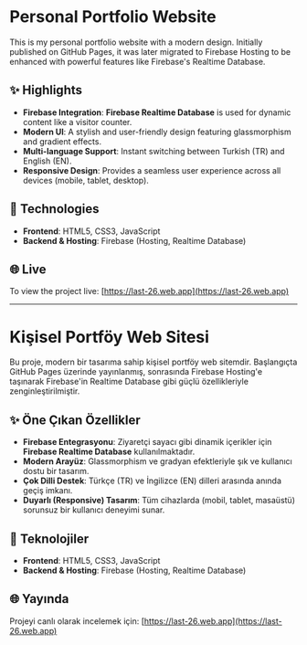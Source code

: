 # Personal Portfolio Website

This is my personal portfolio website with a modern design. Initially published on GitHub Pages, it was later migrated to Firebase Hosting to be enhanced with powerful features like Firebase's Realtime Database.

## ✨ Highlights

-   **Firebase Integration**: **Firebase Realtime Database** is used for dynamic content like a visitor counter.
-   **Modern UI**: A stylish and user-friendly design featuring glassmorphism and gradient effects.
-   **Multi-language Support**: Instant switching between Turkish (TR) and English (EN).
-   **Responsive Design**: Provides a seamless user experience across all devices (mobile, tablet, desktop).

## 🚀 Technologies

-   **Frontend**: HTML5, CSS3, JavaScript
-   **Backend & Hosting**: Firebase (Hosting, Realtime Database)

## 🌐 Live

To view the project live: [https://last-26.web.app](https://last-26.web.app)

---

# Kişisel Portföy Web Sitesi

Bu proje, modern bir tasarıma sahip kişisel portföy web sitemdir. Başlangıçta GitHub Pages üzerinde yayınlanmış, sonrasında Firebase Hosting'e taşınarak Firebase'in Realtime Database gibi güçlü özellikleriyle zenginleştirilmiştir.

## ✨ Öne Çıkan Özellikler

-   **Firebase Entegrasyonu**: Ziyaretçi sayacı gibi dinamik içerikler için **Firebase Realtime Database** kullanılmaktadır.
-   **Modern Arayüz**: Glassmorphism ve gradyan efektleriyle şık ve kullanıcı dostu bir tasarım.
-   **Çok Dilli Destek**: Türkçe (TR) ve İngilizce (EN) dilleri arasında anında geçiş imkanı.
-   **Duyarlı (Responsive) Tasarım**: Tüm cihazlarda (mobil, tablet, masaüstü) sorunsuz bir kullanıcı deneyimi sunar.

## 🚀 Teknolojiler

-   **Frontend**: HTML5, CSS3, JavaScript
-   **Backend & Hosting**: Firebase (Hosting, Realtime Database)

## 🌐 Yayında

Projeyi canlı olarak incelemek için: [https://last-26.web.app](https://last-26.web.app)
